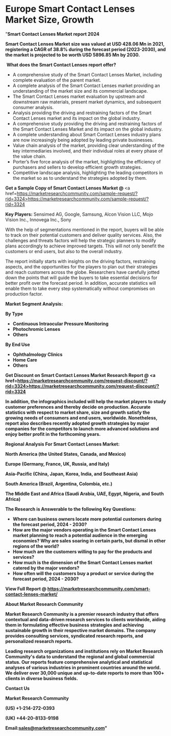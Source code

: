 # Europe Smart Contact Lenses Market Size, Growth
"<strong>Smart Contact Lenses Market report 2024</strong>

<strong>Smart Contact Lenses Market size was valued at USD 428.06 Mn in 2021, registering a CAGR of 38.8% during the forecast period (2023-2030), and the market is projected to be worth USD 5896.85 Mn by 2030.</strong>

 <strong><b>What does the Smart Contact Lenses report offer?</b></strong>
<ul>
  <li>A comprehensive study of the Smart Contact Lenses Market, including complete evaluation of the parent market.</li>
  <li>A complete analysis of the Smart Contact Lenses market providing an understanding of the market size and its commercial landscape.</li>
  <li>The Smart Contact Lenses market evaluation by upstream and downstream raw materials, present market dynamics, and subsequent consumer analysis.</li>
  <li>Analysis providing the driving and restraining factors of the Smart Contact Lenses market and its impact on the global industry.</li>
  <li>A comprehensive study providing the driving and restraining factors of the Smart Contact Lenses Market and its impact on the global industry.</li>
  <li>A complete understanding about Smart Contact Lenses industry plans are now increasingly being adopted by leading private businesses.</li>
  <li>Value chain analysis of the market, providing clear understanding of the key intermediaries involved, and their individual roles at every phase of the value chain.</li>
  <li>Porter’s five force analysis of the market, highlighting the efficiency of purchasers and sellers to develop efficient growth strategies.</li>
  <li>Competitive landscape analysis, highlighting the leading competitors in the market so as to understand the strategies adopted by them.</li>
</ul>

<strong>Get a Sample Copy of Smart Contact Lenses Market @ </strong><a href=https://marketresearchcommunity.com/sample-request/?rid=3324><u>https://marketresearchcommunity.com/sample-request/?rid=3324</u></a>

<strong>Key Players:</strong> 
Sensimed AG, Google, Samsung, Alcon Vision LLC, Mojo Vision Inc., Innovega Inc., Sony

With the help of segmentations mentioned in the report, buyers will be able to track on their potential customers and deliver quality services. Also, the challenges and threats factors will help the strategic planners to modify plans accordingly to achieve improved targets. This will not only benefit the customers or end users, but also to the overall industry.

The report initially starts with insights on the driving factors, restraining aspects, and the opportunities for the players to plan out their strategies and reach customers across the globe. Researchers have carefully jotted down the points that will guide the buyers to take essential decisions for better profit over the forecast period. In addition, accurate statistics will enable them to take every step systematically without compromises on production factor.

<strong>Market Segment Analysis:</strong>


<strong><strong>By Type</strong></h4>
<ul>
 	<li>Continuous Intraocular Pressure Monitoring</li>
 	<li>Photochromic Lenses</li>
 	<li>Others</li>
</ul>
<strong><strong>By End Use</strong></h4>
<ul>
 	<li>Ophthalmology Clinics</li>
 	<li>Home Care</li>
 	<li>Others</li>
</ul>

<strong>Get Discount on Smart Contact Lenses Market Research Report @ </b></strong><a href=https://marketresearchcommunity.com/request-discount/?rid=3324><u>https://marketresearchcommunity.com/request-discount/?rid=3324</u></a>

In addition, the infographics included will help the market players to study customer preferences and thereby decide on production. Accurate statistics with respect to market share, size and growth satisfy the growing needs of consumers and end users, worldwide. Nonetheless, report also describes recently adopted growth strategies by major companies for the competitors to launch more advanced solutions and enjoy better profit in the forthcoming years.

<strong>Regional Analysis For Smart Contact Lenses Market:</strong>

<strong>North America</strong> (the United States, Canada, and Mexico)

<strong>Europe</strong> (Germany, France, UK, Russia, and Italy)

<strong>Asia-Pacific</strong> (China, Japan, Korea, India, and Southeast Asia)

<strong>South America</strong> (Brazil, Argentina, Colombia, etc.)

<strong>The Middle East and Africa</strong> (Saudi Arabia, UAE, Egypt, Nigeria, and South Africa)

<strong>The Research is Answerable to the following Key Questions:</strong>
<ul>
 	<li>Where can business owners locate more potential customers during the forecast period, 2024 - 2030?</li>
 	<li>How are the major vendors operating in the Smart Contact Lenses market planning to reach a potential audience in the emerging economies? Why are sales soaring in certain parts, but dismal in other regions of the world?</li>
 	<li>How much are the customers willing to pay for the products and services?</li>
 	<li>How much is the dimension of the Smart Contact Lenses market catered by the major vendors?</li>
 	<li>How often will the customers buy a product or service during the forecast period, 2024 - 2030?</li>
</ul>

<strong>View Full Report @</strong> <a href=https://marketresearchcommunity.com/smart-contact-lenses-market/>https://marketresearchcommunity.com/smart-contact-lenses-market/</a>

<strong>About Market Research Community</strong>

Market Research Community is a premier research industry that offers contextual and data-driven research services to clients worldwide, aiding them in formulating effective business strategies and achieving sustainable growth in their respective market domains. The company provides consulting services, syndicated research reports, and personalized research reports.

Leading research organizations and institutions rely on Market Research Community's data to understand the regional and global commercial status. Our reports feature comprehensive analytical and statistical analyses of various industries in prominent countries around the world. We deliver over 30,000 unique and up-to-date reports to more than 100+ clients in diverse business fields.

<strong>Contact Us</strong>

<strong>Market Research Community</strong>

(US) +1-214-272-0393

(UK) +44-20-8133-9198

<strong>Email:</strong>sales@marketresearchcommunity.com"
